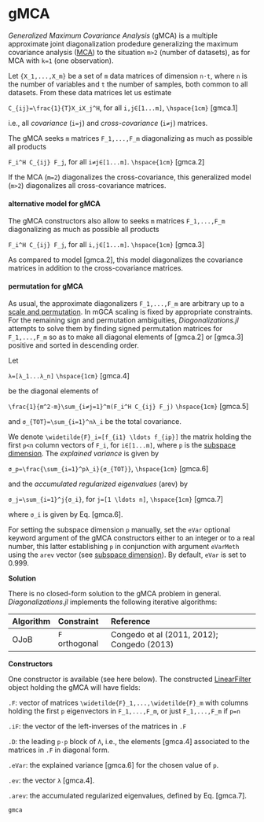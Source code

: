 # gMCA

*Generalized Maximum Covariance Analysis* (gMCA) is a multiple approximate joint diagonalization prodedure generalizing the maximum covariance analysis ([MCA](@ref)) to the situation ``m>2`` (number of datasets),
as for MCA with ``k=1`` (one observation).

Let ``{X_1,...,X_m}`` be a set of ``m`` data matrices of dimension
``n⋅t``, where ``n`` is the number of variables
and ``t`` the number of samples, both common to all datasets. From these
data matrices let us estimate

``C_{ij}=\frac{1}{T}X_iX_j^H``, for all ``i,j∈[1...m]``, ``\hspace{1cm}`` [gmca.1]

i.e., all *covariance* (``i=j``) and *cross-covariance* (``i≠j``) matrices.

The gMCA seeks ``m`` matrices ``F_1,...,F_m``
diagonalizing as much as possible all products

``F_i^H C_{ij} F_j``, for all ``i≠j∈[1...m]``. ``\hspace{1cm}`` [gmca.2]

If the MCA (``m=2``) diagonalizes the cross-covariance,
this generalized model (``m>2``) diagonalizes all cross-covariance matrices.

#### alternative model for gMCA

The gMCA constructors also allow to seeks ``m`` matrices ``F_1,...,F_m``
diagonalizing as much as possible all products

``F_i^H C_{ij} F_j``, for all ``i,j∈[1...m]``. ``\hspace{1cm}`` [gmca.3]

As compared to model [gmca.2], this model diagonalizes the covariance
matrices in addition to the cross-covariance matrices.

#### permutation for gMCA

As usual, the approximate diagonalizers ``F_1,...,F_m`` are arbitrary up to a
[scale and permutation](@ref). In mGCA scaling is fixed by
appropriate constraints. For the remaining sign and permutation ambiguities,
*Diagonalizations.jl* attempts to solve them by finding signed permutation
matrices for ``F_1,...,F_m`` so as to make all diagonal elements of [gmca.2] or
[gmca.3] positive and sorted in descending order.

Let

``λ=[λ_1...λ_n]``  ``\hspace{1cm}`` [gmca.4]

be the diagonal elements of

``\frac{1}{m^2-m}\sum_{i≠j=1}^m(F_i^H C_{ij} F_j)`` ``\hspace{1cm}`` [gmca.5]

and ``σ_{TOT}=\sum_{i=1}^nλ_i`` be the total covariance.

We denote ``\widetilde{F}_i=[f_{i1} \ldots f_{ip}]`` the matrix holding the
first ``p<n`` column vectors of ``F_i``, for ``i∈[1...m]``, where ``p`` is the
[subspace dimension](@ref). The *explained variance*
is given by

``σ_p=\frac{\sum_{i=1}^pλ_i}{σ_{TOT}}``, ``\hspace{1cm}`` [gmca.6]

and the *accumulated regularized eigenvalues* (arev) by

``σ_j=\sum_{i=1}^j{σ_i}``, for ``j=[1 \ldots n]``, ``\hspace{1cm}`` [gmca.7]

where ``σ_i`` is given by Eq. [gmca.6].

For setting the subspace dimension ``p`` manually, set the `eVar`
optional keyword argument of the gMCA constructors
either to an integer or to a real number, this latter establishing ``p``
in conjunction with argument `eVarMeth` using the `arev` vector
(see [subspace dimension](@ref)).
By default, `eVar` is set to 0.999.


**Solution**

There is no closed-form solution to the gMCA problem in general.
*Diagonalizations.jl* implements the following iterative algorithms:

| Algorithm   | Constraint | Reference |
|:----------|:----------|:----------|
| OJoB | ``F`` orthogonal | Congedo et al (2011, 2012); Congedo (2013)|


**Constructors**

One constructor is available (see here below). The constructed
[LinearFilter](@ref) object holding the gMCA will have fields:

`.F`: vector of matrices ``\widetilde{F}_1,...,\widetilde{F}_m``
with columns holding the first ``p`` eigenvectors in
``F_1,...,F_m``, or just ``F_1,...,F_m`` if ``p=n``

`.iF`: the vector of the left-inverses of the matrices in `.F`

`.D`: the leading ``p⋅p`` block of ``Λ``, i.e., the elements [gmca.4]
associated to the matrices in `.F` in diagonal form.

`.eVar`: the explained variance [gmca.6] for the
chosen value of ``p``.

`.ev`: the vector ``λ`` [gmca.4].

`.arev`: the accumulated regularized eigenvalues, defined by Eq. [gmca.7].

```@docs
gmca
```
